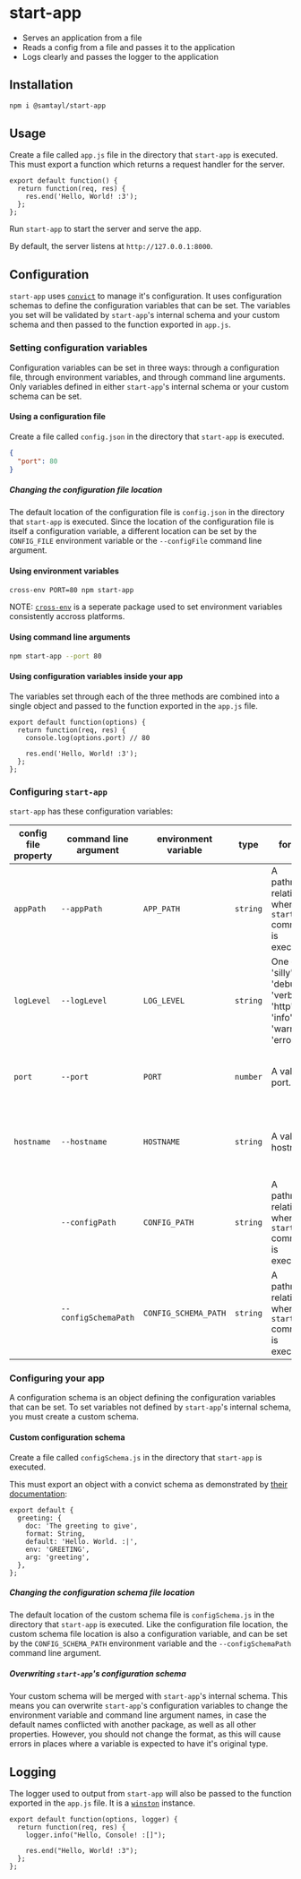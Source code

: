 # start-app

- Serves an application from a file
- Reads a config from a file and passes it to the application
- Logs clearly and passes the logger to the application

## Installation

```sh
npm i @samtayl/start-app
```

## Usage

Create a file called `app.js` file in the directory that `start-app` is executed. This must export a function which returns a request handler for the server.

```JS
export default function() {
  return function(req, res) {
    res.end('Hello, World! :3');
  };
};
```

Run `start-app` to start the server and serve the app.

By default, the server listens at `http://127.0.0.1:8000`.

## Configuration

`start-app` uses [`convict`](https://github.com/mozilla/node-convict/tree/master/packages/convict) to manage it's configuration. It uses configuration schemas to define the configuration variables that can be set. The variables you set will be validated by `start-app`'s internal schema and your custom schema and then passed to the function exported in `app.js`.

### Setting configuration variables

Configuration variables can be set in three ways: through a configuration file, through environment variables, and through command line arguments. Only variables defined in either `start-app`'s internal schema or your custom schema can be set.

#### Using a configuration file

Create a file called `config.json` in the directory that `start-app` is executed.

```JSON
{
  "port": 80
}
```

##### Changing the configuration file location

The default location of the configuration file is `config.json` in the directory that `start-app` is executed. Since the location of the configuration file is itself a configuration variable, a different location can be set by the `CONFIG_FILE` environment variable or the `--configFile` command line argument.

#### Using environment variables

```sh
cross-env PORT=80 npm start-app
```

NOTE: [`cross-env`](https://www.npmjs.com/package/cross-env) is a seperate package used to set environment variables consistently accross platforms.

#### Using command line arguments

```sh
npm start-app --port 80
```

#### Using configuration variables inside your app

The variables set through each of the three methods are combined into a single object and passed to the function exported in the `app.js` file.

```JS
export default function(options) {
  return function(req, res) {
    console.log(options.port) // 80

    res.end('Hello, World! :3');
  };
};
```

### Configuring `start-app`

`start-app` has these configuration variables:

| config file property | command line argument | environment variable | type     | format                                                                  | default             | description                                              |
| -------------------- | --------------------- | -------------------- | -------- | ----------------------------------------------------------------------- | ------------------- | -------------------------------------------------------- |
| `appPath`            | `--appPath`           | `APP_PATH`           | `string` | A pathname relative to where the `start-app` command is executed.       | `"app.js"`          | The pathname of the file which your app is in.           |
| `logLevel`           | `--logLevel`          | `LOG_LEVEL`          | `string` | One of 'silly', 'debug', 'verbose', 'http', 'info', 'warn', or 'error'. | `"info"`            | The log level which should be displayed.                 |
| `port`               | `--port`              | `PORT`               | `number` | A valid port.                                                           | `8000`              | The port which the server should listen on.              |
| `hostname`           | `--hostname`          | `HOSTNAME`           | `string` | A valid hostname.                                                       | `"127.0.0.1"`       | The hostname which the server should listen on.          |
|                      | `--configPath`        | `CONFIG_PATH`        | `string` | A pathname relative to where the `start-app` command is executed.        | `"config.json"`     | The pathname of the file which your config is in.        |
|                      | `--configSchemaPath`  | `CONFIG_SCHEMA_PATH` | `string` | A pathname relative to where the `start-app` command is executed.        | `"configSchema.js"` | The pathname of the file which your config schema is in. |

### Configuring your app

A configuration schema is an object defining the configuration variables that can be set. To set variables not defined by `start-app`'s internal schema, you must create a custom schema.

#### Custom configuration schema

Create a file called `configSchema.js` in the directory that `start-app` is executed.

This must export an object with a convict schema as demonstrated by [their documentation](https://github.com/mozilla/node-convict/tree/master/packages/convict#usage):

```JS
export default {
  greeting: {
    doc: 'The greeting to give',
    format: String,
    default: 'Hello. World. :|',
    env: 'GREETING',
    arg: 'greeting',
  },
};
```

##### Changing the configuration schema file location

The default location of the custom schema file is `configSchema.js` in the directory that `start-app` is executed. Like the configuration file location, the custom schema file location is also a configuration variable, and can be set by the `CONFIG_SCHEMA_PATH` environment variable and the `--configSchemaPath` command line argument.

##### Overwriting `start-app`'s configuration schema

Your custom schema will be merged with `start-app`'s internal schema. This means you can overwrite `start-app`'s configuration variables to change the environment variable and command line argument names, in case the default names conflicted with another package, as well as all other properties. However, you should not change the format, as this will cause errors in places where a variable is expected to have it's original type.

## Logging

The logger used to output from `start-app` will also be passed to the function exported in the `app.js` file. It is a [`winston`](https://github.com/winstonjs/winston) instance.

```JS
export default function(options, logger) {
  return function(req, res) {
    logger.info("Hello, Console! :[]");

    res.end("Hello, World! :3");
  };
};
```
